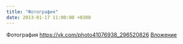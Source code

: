 ```yaml
---
title: "Фотография"
date: 2013-01-17 11:00:00 +0300
---
```


Фотография
<a class="vk-attach" href="https://vk.com/photo41076938_296520826">https://vk.com/photo41076938_296520826</a>
<a class="vk-attach" href="https://vk.com/photo41076938_296520826">Вложение</a>

